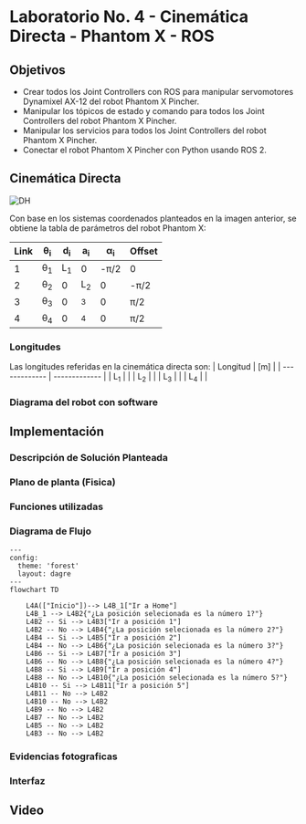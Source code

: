 # Laboratorio No. 4 - Cinemática Directa - Phantom X - ROS
## Objetivos
- Crear todos los Joint Controllers con ROS para manipular servomotores Dynamixel AX-12 del robot Phantom X Pincher.
- Manipular los tópicos de estado y comando para todos los Joint Controllers del robot Phantom X Pincher.
- Manipular los servicios para todos los Joint Controllers del robot Phantom X Pincher.
- Conectar el robot Phantom X Pincher con Python usando ROS 2.
## Cinemática Directa
![DH](https://github.com/user-attachments/assets/3f850587-a265-42ad-8ed5-8da054932eba)

Con base en los sistemas coordenados planteados en la imagen anterior, se obtiene la tabla de parámetros del robot Phantom X:

| Link  | θ<sub>i</sub> | d<sub>i</sub> | a<sub>i</sub> |  α<sub>i</sub>  |  Offset  |
| ------------- | ------------- | ------------- | ------------- | ------------- | ------------- |
| 1  | θ<sub>1</sub>  | L<sub>1</sub> | 0 | -π/2 | 0 |
|  2|  θ<sub>2</sub> | 0 | L<sub>2</sub> | 0 | -π/2 |
|  3|  θ<sub>3</sub> | 0 | <sub>3</sub> | 0 | π/2 |
|  4|  θ<sub>4</sub> | 0 | <sub>4</sub> | 0 | π/2 |

### Longitudes

Las longitudes referidas en la cinemática directa son:
| Longitud  | [m] |
| ------------- | ------------- |
| L<sub>1</sub>  |   |
| L<sub>2</sub>  |   |
| L<sub>3</sub>  |   |
| L<sub>4</sub>  |   |

### Diagrama del robot con software

## Implementación
### Descripción de Solución Planteada
### Plano de planta (Fisica)
### Funciones utilizadas
### Diagrama de Flujo
```mermaid
---
config:
  theme: 'forest'
  layout: dagre
---
flowchart TD

    L4A(["Inicio"])--> L4B_1["Ir a Home"]
    L4B_1 --> L4B2{"¿La posición selecionada es la número 1?"}
    L4B2 -- Si --> L4B3["Ir a posición 1"]
    L4B2 -- No --> L4B4{"¿La posición selecionada es la número 2?"}
    L4B4 -- Si --> L4B5["Ir a posición 2"]
    L4B4 -- No --> L4B6{"¿La posición selecionada es la número 3?"}
    L4B6 -- Si --> L4B7["Ir a posición 3"]
    L4B6 -- No --> L4B8{"¿La posición selecionada es la número 4?"}
    L4B8 -- Si --> L4B9["Ir a posición 4"]
    L4B8 -- No --> L4B10{"¿La posición selecionada es la número 5?"}
    L4B10 -- Si --> L4B11["Ir a posición 5"]
    L4B11 -- No --> L4B2
    L4B10 -- No --> L4B2
    L4B9 -- No --> L4B2
    L4B7 -- No --> L4B2
    L4B5 -- No --> L4B2 
    L4B3 -- No --> L4B2
```

### Evidencias fotograficas

### Interfaz


## Video 
